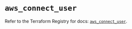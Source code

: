 # `aws_connect_user`

Refer to the Terraform Registry for docs: [`aws_connect_user`](https://registry.terraform.io/providers/hashicorp/aws/5.52.0/docs/resources/connect_user).
